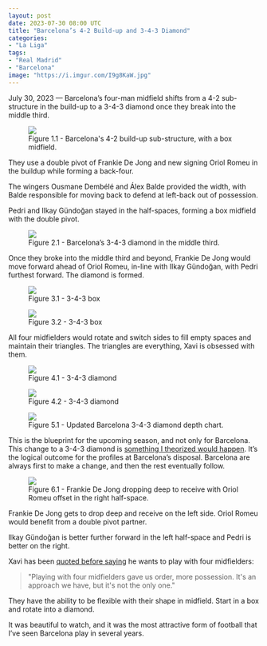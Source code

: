 ```yaml
---
layout: post
date: 2023-07-30 08:00 UTC
title: "Barcelona’s 4-2 Build-up and 3-4-3 Diamond"
categories:
- "La Liga"
tags:
- "Real Madrid"
- "Barcelona"
image: "https://i.imgur.com/I9g8KaW.jpg"
---
```


July 30, 2023 — Barcelona’s four-man midfield shifts from a 4-2 sub-structure in the build-up to a 3-4-3 diamond once they break into the middle third.

<!---more--->

<figure>
    <img src="https://i.imgur.com/9NL0UNe.jpg">
    <figcaption>Figure 1.1 - Barcelona's 4-2 build-up sub-structure, with a box midfield.</figcaption>
</figure>

They use a double pivot of Frankie De Jong and new signing Oriol Romeu in the buildup while forming a back-four.

The wingers Ousmane Dembélé and Álex Balde provided the width, with Balde responsible for moving back to defend at left-back out of possession.

Pedri and Ilkay Gündoğan stayed in the half-spaces, forming a box midfield with the double pivot.

<figure>
    <img src="https://i.imgur.com/I9g8KaW.jpg">
    <figcaption>Figure 2.1 - Barcelona’s 3-4-3 diamond in the middle third.</figcaption>
</figure>

Once they broke into the middle third and beyond, Frankie De Jong would move forward ahead of Oriol Romeu, in-line with Ilkay Gündoğan, with Pedri furthest forward. The diamond is formed.

<figure>
    <img src="https://i.imgur.com/hMnkZNj.jpg">
    <figcaption>Figure 3.1 - 3-4-3 box</figcaption>
</figure>

<figure>
    <img src="https://i.imgur.com/XW3bsKf.jpg">
    <figcaption>Figure 3.2 - 3-4-3 box</figcaption>
</figure>

All four midfielders would rotate and switch sides to fill empty spaces and maintain their triangles. The triangles are everything, Xavi is obsessed with them.

<figure>
    <img src="https://i.imgur.com/1svIeWt.jpg">
    <figcaption>Figure 4.1 - 3-4-3 diamond</figcaption>
</figure>

<figure>
    <img src="https://i.imgur.com/aeIsKna.jpg">
    <figcaption>Figure 4.2 - 3-4-3 diamond</figcaption>
</figure>

<figure>
    <img src="https://i.imgur.com/ohuIKEW.jpg">
    <figcaption>Figure 5.1 - Updated Barcelona 3-4-3 diamond depth chart.</figcaption>
</figure>

This is the blueprint for the upcoming season, and not only for Barcelona. This change to a 3-4-3 diamond is [something I theorized would happen](https://tacticsjournal.com/2023/07/06/the-switch-from-box-to-diamond-next-season/). It’s the logical outcome for the profiles at Barcelona’s disposal. Barcelona are always first to make a change, and then the rest eventually follow.

<figure>
    <img src="https://i.imgur.com/IO7PAeE.jpg">
    <figcaption>Figure 6.1 - Frankie De Jong dropping deep to receive with Oriol Romeu offset in the right half-space.</figcaption>
</figure>

Frankie De Jong gets to drop deep and receive on the left side. Oriol Romeu would benefit from a double pivot partner.

Ilkay Gündoğan is better further forward in the left half-space and Pedri is better on the right.

Xavi has been [quoted before saying](https://twitter.com/barcauniversal/status/1666838679795499015?s=46&t=EwWKBMyY400eGGXYwoRkiw) he wants to play with four midfielders:

> "Playing with four midfielders gave us order, more possession. It's an approach we have, but it's not the only one."

They have the ability to be flexible with their shape in midfield. Start in a box and rotate into a diamond.

It was beautiful to watch, and it was the most attractive form of football that I’ve seen Barcelona play in several years.
